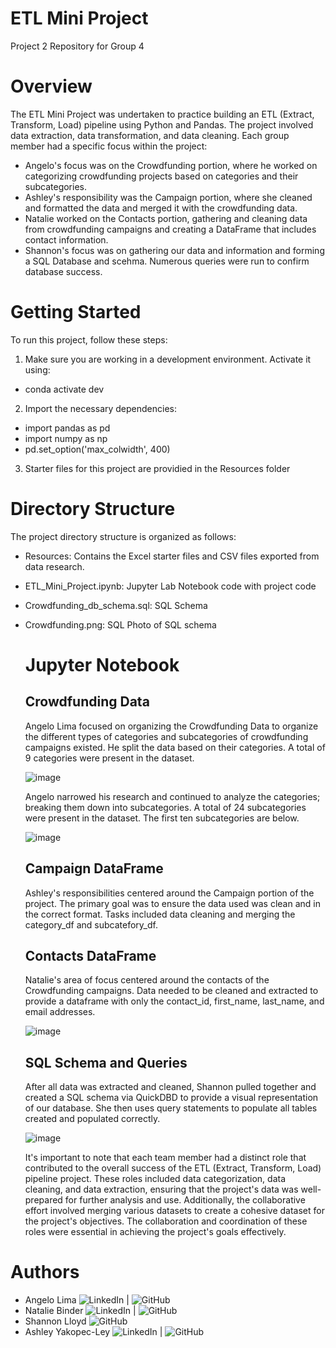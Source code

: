 # ETL Mini Project 
Project 2 Repository for Group 4

# Overview
The ETL Mini Project was undertaken to practice building an ETL (Extract, Transform, Load) pipeline using Python and Pandas. The project involved data extraction, data transformation, and data cleaning. Each group member had a specific focus within the project:

+ Angelo's focus was on the Crowdfunding portion, where he worked on categorizing crowdfunding projects based on categories and their subcategories.
+ Ashley's responsibility was the Campaign portion, where she cleaned and formatted the data and merged it with the crowdfunding data.
+ Natalie worked on the Contacts portion, gathering and cleaning data from crowdfunding campaigns and creating a DataFrame that includes contact information.
+ Shannon's focus was on gathering our data and information and forming a SQL Database and scehma. Numerous queries were run to confirm database success. 

# Getting Started
To run this project, follow these steps: 
1. Make sure you are working in a development environment. Activate it using:
  + conda activate dev
2. Import the necessary dependencies:
+ import pandas as pd
+ import numpy as np
+ pd.set_option('max_colwidth', 400)
3. Starter files for this project are providied in the Resources folder

# Directory Structure
The project directory structure is organized as follows:

+ Resources: Contains the Excel starter files and CSV files exported from data research.
+ ETL_Mini_Project.ipynb: Jupyter Lab Notebook code with project code
+ Crowdfunding_db_schema.sql: SQL Schema
+ Crowdfunding.png: SQL Photo of SQL schema 

  # Jupyter Notebook
  ## Crowdfunding Data
  Angelo Lima focused on organizing the Crowdfunding Data to organize the different types of categories and subcategories of crowdfunding campaigns existed. He split the data based on their categories. A total of 9 categories were present in the dataset.
  
    ![image](https://github.com/sunshinebearlloyd/Crowdfunding_ETL/assets/132225987/6281a629-c999-44d3-ad5c-5d211b467c41)

  Angelo narrowed his research and continued to analyze the categories; breaking them down into subcategories. A total of 24 subcategories were present in the dataset. The first ten subcategories are below.
  
  ![image](https://github.com/sunshinebearlloyd/Crowdfunding_ETL/assets/132225987/1dcbfc79-1e05-4a30-839c-5eb3082ffa04)

  ## Campaign DataFrame
  Ashley's responsibilities centered around the Campaign portion of the project. The primary goal was to ensure the data used was clean and in the correct format. Tasks included data cleaning and merging the category_df and subcatefory_df. 

  ## Contacts DataFrame
  Natalie's area of focus centered around the contacts of the Crowdfunding campaigns. Data needed to be cleaned and extracted to provide a dataframe with only the contact_id, first_name, last_name, and email addresses. 
  
  ![image](https://github.com/sunshinebearlloyd/Crowdfunding_ETL/assets/132225987/d2e3572f-7ab9-4e06-92c9-895466266825)

  ## SQL Schema and Queries
  After all data was extracted and cleaned, Shannon pulled together and created a SQL schema via QuickDBD to provide a visual representation of our database. She then uses query statements to populate all tables created and populated correctly. 
  
  ![image](https://github.com/sunshinebearlloyd/Crowdfunding_ETL/assets/132225987/3aecab61-1a60-4244-9d81-d546dcd3a02d)

  It's important to note that each team member had a distinct role that contributed to the overall success of the ETL (Extract, Transform, Load) pipeline project. These roles included data categorization, data cleaning, and data extraction, ensuring that the project's data was well-prepared for further analysis and use. Additionally, the collaborative effort involved merging various datasets to create a cohesive dataset for the project's objectives. The collaboration and coordination of these roles were essential in achieving the project's goals effectively.

# Authors
+ Angelo Lima ![LinkedIn](https://www.linkedin.com/in/angelo-lima-23780467/) | ![GitHub](https://github.com/aclima88)
+ Natalie Binder ![LinkedIn](https://www.linkedin.com/in/natalie-binder-936b1a233/) | ![GitHub](https://github.com/NatalieBinder) 
+ Shannon Lloyd ![GitHub](https://github.com/sunshinebearlloyd)
+ Ashley Yakopec-Ley ![LinkedIn](https://www.linkedin.com/in/ashley-yakopec/) | ![GitHub](https://github.com/yakopeca)




